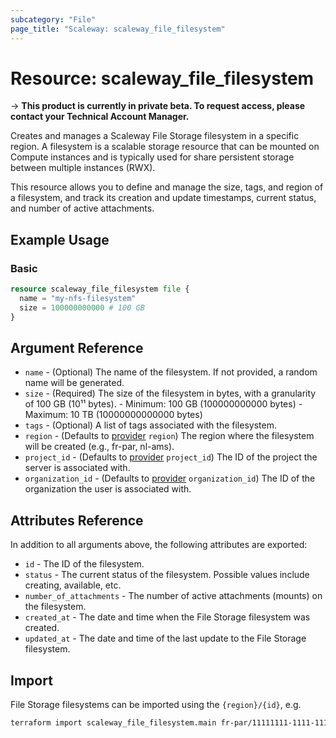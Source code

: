 ```yaml
---
subcategory: "File"
page_title: "Scaleway: scaleway_file_filesystem"
---
```


# Resource: scaleway_file_filesystem

-> **This product is currently in private beta. To request access, please contact your Technical Account Manager.**

Creates and manages a Scaleway File Storage filesystem in a specific region. A filesystem is a scalable storage resource that can be mounted on Compute instances and is typically used for share persistent storage between multiple instances (RWX).

This resource allows you to define and manage the size, tags, and region of a filesystem, and track its creation and update timestamps, current status, and number of active attachments.

## Example Usage

### Basic

```terraform
resource scaleway_file_filesystem file {
  name = "my-nfs-filesystem"
  size = 100000000000 # 100 GB
}
```

## Argument Reference

- `name` - (Optional) The name of the filesystem. If not provided, a random name will be generated.
- `size` - (Required) The size of the filesystem in bytes, with a granularity of 100 GB (10¹¹ bytes).
      - Minimum: 100 GB (100000000000 bytes)
      - Maximum: 10 TB (10000000000000 bytes)
- `tags` - (Optional) A list of tags associated with the filesystem.
- `region` - (Defaults to [provider](../index.md#region) `region`) The region where the filesystem will be created (e.g., fr-par, nl-ams).
- `project_id` - (Defaults to [provider](../index.md#project_id) `project_id`) The ID of the project the server is
  associated with.
- `organization_id` - (Defaults to [provider](../index.md#organization_id) `organization_id`) The ID of the organization the user is associated with.

## Attributes Reference

In addition to all arguments above, the following attributes are exported:

- `id` - The ID of the filesystem.
- `status` - The current status of the filesystem. Possible values include creating, available, etc.
- `number_of_attachments` - The number of active attachments (mounts) on the filesystem.
- `created_at` - The date and time when the File Storage filesystem was created.
- `updated_at` - The date and time of the last update to the File Storage filesystem.

## Import


File Storage filesystems can be imported using the `{region}/{id}`, e.g.

```bash
terraform import scaleway_file_filesystem.main fr-par/11111111-1111-1111-1111-111111111111
```